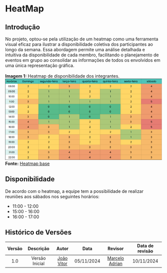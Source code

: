 # HeatMap

## Introdução
No projeto, optou-se pela utilização de um heatmap como uma ferramenta visual eficaz para ilustrar a disponibilidade coletiva dos participantes ao longo da semana. Essa abordagem permite uma análise detalhada e intuitiva da disponibilidade de cada membro, facilitando o planejamento de eventos em grupo ao consolidar as informações de todos os envolvidos em uma única representação gráfica.
<br></br>
**Imagem 1:** Heatmap de disponibilidade dos integrantes.
![Heatmap](../assets/heatmap.png)
**Fonte:** [Heatmap base](https://docs.google.com/spreadsheets/d/1qsrnEGGf6XWL3buII_7EzXH1-NXewr9G0aicRZ9fVAs/edit?gid=96807035#gid=96807035)

## Disponibilidade
De acordo com o heatmap, a equipe tem a possibilidade de realizar reuniões aos sábados nos seguintes horários:
- 11:00 - 12:00
- 15:00 - 16:00
- 16:00 - 17:00

## **Histórico de Versões**

| Versão |          Descrição              |     Autor      |      Data      |   Revisor     |    Data de revisão    |  
|:------:|:-------------------------------:|:--------------:|:--------------:|:-------------:|:---------------------:|
|  1.0   | Versão Inicial|   [João Vitor](https://github.com/Jauzimm)  |   05/11/2024   | [Marcelo Adrian](https://github.com/Marcelo-Adrian)  |   10/11/2024 |
